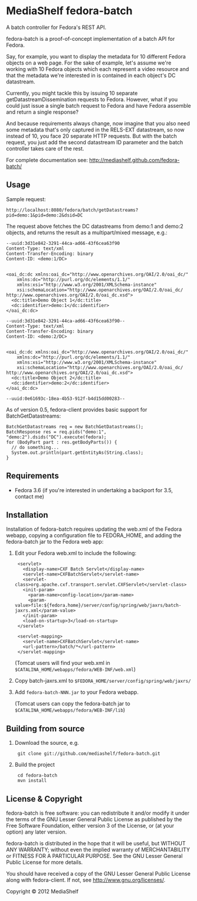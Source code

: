 MediaShelf fedora-batch
========================

A batch controller for Fedora's REST API.

fedora-batch is a proof-of-concept implementation of a batch API for Fedora.

Say, for example, you want to display the metadata for 10 different Fedora 
objects on a web page. For the sake of example, let's assume we're working with 
10 Fedora objects which each represent a video resource and that the metadata 
we're interested in is contained in each object's DC datastream.

Currently, you might tackle this by issuing 10 separate getDatastreamDissemination 
requests to Fedora. However, what if you could just issue a single batch 
request to Fedora and have Fedora assemble and return a single response?

And because requirements always change, now imagine that you also need some 
metadata that's only captured in the RELS-EXT datastream, so now instead of 10,
you face 20 separate HTTP requests. But with the batch request, you just add 
the second datastream ID parameter and the batch controller takes care of the rest.

For complete documentation see: http://mediashelf.github.com/fedora-batch/

Usage
------------

Sample request:

    http://localhost:8080/fedora/batch/getDatastreams?pid=demo:1&pid=demo:2&dsid=DC
    
The request above fetches the DC datastreams from demo:1 and demo:2 objects, and 
returns the result as a multipart/mixed message, e.g.:

```
--uuid:3d31e842-3291-44ca-ad66-43f6cea63f90
Content-Type: text/xml
Content-Transfer-Encoding: binary
Content-ID: <demo:1/DC>


<oai_dc:dc xmlns:oai_dc="http://www.openarchives.org/OAI/2.0/oai_dc/" 
    xmlns:dc="http://purl.org/dc/elements/1.1/" 
    xmlns:xsi="http://www.w3.org/2001/XMLSchema-instance" 
    xsi:schemaLocation="http://www.openarchives.org/OAI/2.0/oai_dc/ http://www.openarchives.org/OAI/2.0/oai_dc.xsd">
  <dc:title>Demo Object 1</dc:title>
  <dc:identifier>demo:1</dc:identifier>
</oai_dc:dc>

--uuid:3d31e842-3291-44ca-ad66-43f6cea63f90--
Content-Type: text/xml
Content-Transfer-Encoding: binary
Content-ID: <demo:2/DC>


<oai_dc:dc xmlns:oai_dc="http://www.openarchives.org/OAI/2.0/oai_dc/" 
    xmlns:dc="http://purl.org/dc/elements/1.1/" 
    xmlns:xsi="http://www.w3.org/2001/XMLSchema-instance" 
    xsi:schemaLocation="http://www.openarchives.org/OAI/2.0/oai_dc/ http://www.openarchives.org/OAI/2.0/oai_dc.xsd">
  <dc:title>Demo Object 2</dc:title>
  <dc:identifier>demo:2</dc:identifier>
</oai_dc:dc>

--uuid:0e61693c-18ea-4b53-912f-b4d15dd00283--
```

As of version 0.5, fedora-client provides basic support for BatchGetDatastreams:

```
BatchGetDatastreams req = new BatchGetDatastreams();
BatchResponse res = req.pids("demo:1", "demo:2").dsids("DC").execute(fedora);
for (BodyPart part : res.getBodyParts()) {
  // do something...
  System.out.println(part.getEntityAs(String.class);
}
```

Requirements
------------

* Fedora 3.6 (if you're interested in undertaking a backport for 3.5, contact me)

Installation
------------

Installation of fedora-batch requires updating the web.xml of the Fedora webapp, 
copying a configuration file to FEDORA_HOME, and adding the fedora-batch jar to 
the Fedora web app:

1. Edit your Fedora web.xml to include the following:

        <servlet>
          <display-name>CXF Batch Servlet</display-name>
          <servlet-name>CXFBatchServlet</servlet-name>
          <servlet-class>org.apache.cxf.transport.servlet.CXFServlet</servlet-class>
          <init-param>
            <param-name>config-location</param-name>
            <param-value>file:${fedora.home}/server/config/spring/web/jaxrs/batch-jaxrs.xml</param-value>
          </init-param>
          <load-on-startup>3</load-on-startup>
        </servlet>

        <servlet-mapping>
          <servlet-name>CXFBatchServlet</servlet-name>
          <url-pattern>/batch/*</url-pattern>
        </servlet-mapping>

    (Tomcat users will find your web.xml in `$CATALINA_HOME/webapps/fedora/WEB-INF/web.xml`)

2. Copy batch-jaxrs.xml to `$FEDORA_HOME/server/config/spring/web/jaxrs/`
3. Add `fedora-batch-NNN.jar` to your Fedora webapp.

    (Tomcat users can copy the fedora-batch jar to `$CATALINA_HOME/webapps/fedora/WEB-INF/lib`)

Building from source
--------------------

1. Download the source, e.g.

        git clone git://github.com/mediashelf/fedora-batch.git

2. Build the project

        cd fedora-batch
        mvn install
        

License & Copyright
-------------------

fedora-batch is free software: you can redistribute it and/or modify
it under the terms of the GNU Lesser General Public License as published by
the Free Software Foundation, either version 3 of the License, or
(at your option) any later version.

fedora-batch is distributed in the hope that it will be useful,
but WITHOUT ANY WARRANTY; without even the implied warranty of
MERCHANTABILITY or FITNESS FOR A PARTICULAR PURPOSE.  See the
GNU Lesser General Public License for more details.

You should have received a copy of the GNU Lesser General Public License
along with fedora-client.  If not, see <http://www.gnu.org/licenses/>.

Copyright &copy; 2012 MediaShelf
